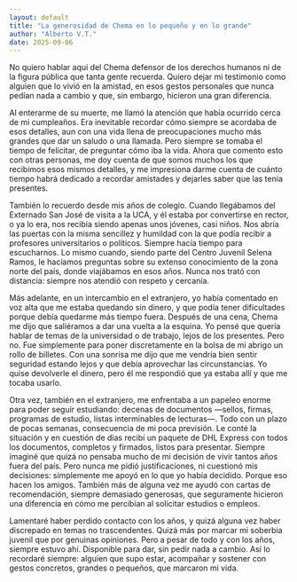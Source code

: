 ```yaml
---
layout: default
title: "La generosidad de Chema en lo pequeño y en lo grande"
author: "Alberto V.T."
date: 2025-09-06
---
```


No quiero hablar aquí del Chema defensor de los derechos humanos ni de la figura pública que tanta gente recuerda. Quiero dejar mi testimonio como alguien que lo vivió en la amistad, en esos gestos personales que nunca pedían nada a cambio y que, sin embargo, hicieron una gran diferencia.  

Al enterarme de su muerte, me llamó la atención que había ocurrido cerca de mi cumpleaños. Era inevitable recordar cómo siempre se acordaba de esos detalles, aun con una vida llena de preocupaciones mucho más grandes que dar un saludo o una llamada. Pero siempre se tomaba el tiempo de felicitar, de preguntar cómo iba la vida. Ahora que comento esto con otras personas, me doy cuenta de que somos muchos los que recibimos esos mismos detalles, y me impresiona darme cuenta de cuánto tiempo habrá dedicado a recordar amistades y dejarles saber que las tenía presentes.  

También lo recuerdo desde mis años de colegio. Cuando llegábamos del Externado San José de visita a la UCA, y él estaba por convertirse en rector, o ya lo era, nos recibía siendo apenas unos jóvenes, casi niños. Nos abría las puertas con la misma sencillez y humildad con la que podía recibir a profesores universitarios o políticos. Siempre hacía tiempo para escucharnos. Lo mismo cuando, siendo parte del Centro Juvenil Selena Ramos, le hacíamos preguntas sobre su extenso conocimiento de la zona norte del país, donde viajábamos en esos años. Nunca nos trató con distancia: siempre nos atendió con respeto y cercanía.  

Más adelante, en un intercambio en el extranjero, yo había comentado en voz alta que me estaba quedando sin dinero, y que podía tener dificultades porque debía quedarme más tiempo fuera. Después de una cena, Chema me dijo que saliéramos a dar una vuelta a la esquina. Yo pensé que quería hablar de temas de la universidad o de trabajo, lejos de los presentes. Pero no. Fue simplemente para poner discretamente en la bolsa de mi abrigo un rollo de billetes. Con una sonrisa me dijo que me vendría bien sentir seguridad estando lejos y que debía aprovechar las circunstancias. Yo quise devolverle el dinero, pero él me respondió que ya estaba allí y que me tocaba usarlo.  

Otra vez, también en el extranjero, me enfrentaba a un papeleo enorme para poder seguir estudiando: decenas de documentos —sellos, firmas, programas de estudio, listas interminables de lecturas—. Todo con un plazo de pocas semanas, consecuencia de mi poca previsión. Le conté la situación y en cuestión de días recibí un paquete de DHL Express con todos los documentos, completos y firmados, listos para presentar. Siempre imaginé que quizá no pensaba mucho de mi decisión de vivir tantos años fuera del país. Pero nunca me pidió justificaciones, ni cuestionó mis decisiones: simplemente me apoyó en lo que yo había decidido. Porque eso hacen los amigos. También más de alguna vez me ayudó con cartas de recomendación, siempre demasiado generosas, que seguramente hicieron una diferencia en cómo me percibían al solicitar estudios o empleos.  

Lamentaré haber perdido contacto con los años, y quizá alguna vez haber discrepado en temas no trascendentes. Quizá más por marcar mi soberbia juvenil que por genuinas opiniones. Pero a pesar de todo y con los años, siempre estuvo ahí. Disponible para dar, sin pedir nada a cambio. Así lo recordaré siempre: alguien que supo estar, acompañar y sostener con gestos concretos, grandes o pequeños, que marcaron mi vida.  
